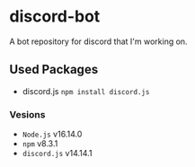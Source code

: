 # discord-bot

A bot repository for discord that I'm working on.

## Used Packages

- discord.js
  `npm install discord.js`

### Vesions

- `Node.js` v16.14.0
- `npm` v8.3.1
- `discord.js` v14.14.1
